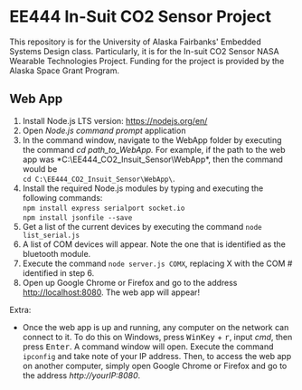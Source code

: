 # EE444 In-Suit CO2 Sensor Project
This repository is for the University of Alaska Fairbanks' Embedded Systems Design class. 
Particularly, it is for the In-suit CO2 Sensor NASA Wearable Technologies Project. 
Funding for the project is provided by the Alaska Space Grant Program.

## Web App
1. Install Node.js LTS version: <https://nodejs.org/en/>
2. Open *Node.js command prompt* application
3. In the command window, navigate to the WebApp folder by executing the command 
*cd path_to_WebApp.* For example, if the path to the web app was *C:\EE444_CO2_Insuit_Sensor\WebApp\*, 
then the command would be  
`cd C:\EE444_CO2_Insuit_Sensor\WebApp\`.
4. Install the required Node.js modules by typing and executing the following commands:  
`npm install express serialport socket.io`  
`npm install jsonfile --save`  
5. Get a list of the current devices by executing the command `node list_serial.js`
6. A list of COM devices will appear. Note the one that is identified as the bluetooth module.
7. Execute the command `node server.js COMX`, replacing X with the COM #
identified in step 6.
8. Open up Google Chrome or Firefox and go to the address <http://localhost:8080>. The web app will appear!

Extra:
* Once the web app is up and running, any computer on the network can connect to it. To do this on Windows, press
<kbd>WinKey</kbd> + <kbd>r</kbd>, input *cmd*, then press <kbd>Enter</kbd>. A command window will open. 
Execute the command `ipconfig` and take note of your IP address. Then, to access the web app on another 
computer, simply open Google Chrome or Firefox and go to the address *http://yourIP:8080*.
 
